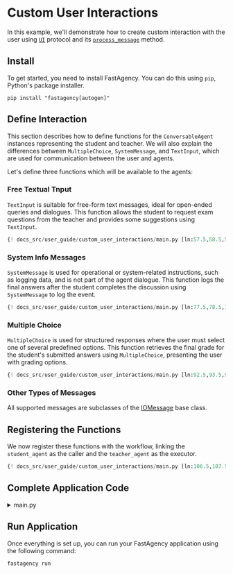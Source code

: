 # Custom User Interactions

In this example, we'll demonstrate how to create custom interaction with the user using [`UI`](../../../../api/fastagency/UI/) protocol and its [`process_message`](../../../../api/fastagency/UI/#fastagency.UI.process_message) method.


## Install

To get started, you need to install FastAgency. You can do this using `pip`, Python's package installer.

```console
pip install "fastagency[autogen]"
```


## Define Interaction

This section describes how to define functions for the `ConversableAgent` instances representing the student and teacher. We will also explain the differences between `MultipleChoice`, `SystemMessage`, and `TextInput`, which are used for communication between the user and agents.

Let's define three functions which will be available to the agents:

### Free Textual Tnput

`TextInput` is suitable for free-form text messages, ideal for open-ended queries and dialogues. This function allows the student to request exam questions from the teacher and provides some suggestions using `TextInput`.

```python
{! docs_src/user_guide/custom_user_interactions/main.py [ln:57.5,58.5,59.5,60.5,61.5,62.5,63.5,64.5,65.5,66.5,67.5,68.5,69.5,70.5,71.5,72.5,73.5,74.5,75.5] !}
```

### System Info Messages

`SystemMessage` is used for operational or system-related instructions, such as logging data, and is not part of the agent dialogue. This function logs the final answers after the student completes the discussion using `SystemMessage` to log the event.

```python
{! docs_src/user_guide/custom_user_interactions/main.py [ln:77.5,78.5,79.5,80.5,81.5,82.5,83.5,84.5,85.5,86.5,87.5,88.5,89.5,90.5] !}
```

### Multiple Choice

`MultipleChoice` is used for structured responses where the user must select one of several predefined options. This function retrieves the final grade for the student's submitted answers using `MultipleChoice`, presenting the user with grading options.

```python
{! docs_src/user_guide/custom_user_interactions/main.py [ln:92.5,93.5,94.5,95.5,96.5,97.5,98.5,99.5,100.5,101.5,102.5,103.5,104.5] !}
```

### Other Types of Messages

All supported messages are subclasses of the [IOMessage](../../../../api/fastagency/IOMessage/) base class.

## Registering the Functions
We now register these functions with the workflow, linking the `student_agent` as the caller and the `teacher_agent` as the executor.

```python
{! docs_src/user_guide/custom_user_interactions/main.py [ln:106.5,107.5,108.5,109.5,110.5,111.5,112.5,113.5,114.5,115.5,116.5,117.5,118.5,119.5,120.5,121.5,122.5,123.5,124.5,125.5,126.5,127.5,128.5] !}
```

## Complete Application Code

<details>
<summary>main.py</summary>
```python
{! docs_src/user_guide/custom_user_interactions/main.py!}
```
</details>

## Run Application

Once everything is set up, you can run your FastAgency application using the following command:

```console
fastagency run
```

